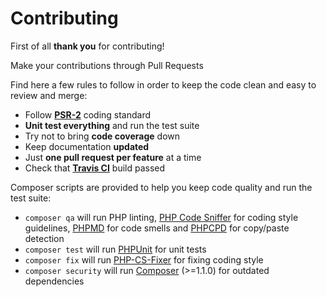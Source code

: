 # Contributing

First of all **thank you** for contributing!

Make your contributions through Pull Requests

Find here a few rules to follow in order to keep the code clean and easy to review and merge:

- Follow **[PSR-2](https://github.com/php-fig/fig-standards/blob/master/accepted/PSR-2-coding-style-guide.md)** coding standard
- **Unit test everything** and run the test suite
- Try not to bring **code coverage** down
- Keep documentation **updated**
- Just **one pull request per feature** at a time
- Check that **[Travis CI](https://travis-ci.org/juliangut/sessionware)** build passed

Composer scripts are provided to help you keep code quality and run the test suite:

- `composer qa` will run PHP linting, [PHP Code Sniffer](https://github.com/squizlabs/PHP_CodeSniffer) for coding style guidelines, [PHPMD](https://github.com/phpmd/phpmd) for code smells and [PHPCPD](https://github.com/sebastianbergmann/phpcpd) for copy/paste detection
- `composer test` will run [PHPUnit](https://github.com/sebastianbergmann/phpunit) for unit tests
- `composer fix` will run [PHP-CS-Fixer](https://github.com/FriendsOfPhp/PHP-CS-Fixer) for fixing coding style
- `composer security` will run [Composer](https://getcomposer.org) (>=1.1.0) for outdated dependencies
